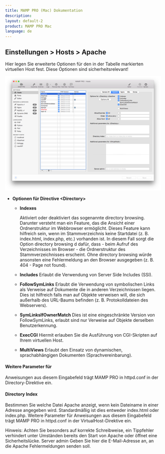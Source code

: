 ```yaml
---
title: MAMP PRO (Mac) Dokumentation
description: 
layout: default-2
product: MAMP PRO Mac
language: de
---
```


## Einstellungen > Hosts > Apache

Hier legen Sie erweiterte Optionen für den in der Tabelle markierten virtuellen Host fest. Diese Optionen sind sicherheitsrelevant!

![MAMP](Apache.png)

*  **Optionen für Directive &lt;Directory&gt;**

    *  **Indexes**

         Aktiviert oder deaktiviert das sogenannte directory browsing. Darunter versteht man ein Feature, das die Ansicht             einer Ordnerstruktur im Webbrowser ermöglicht. Dieses Feature kann hilfreich sein, wenn im Stammverzeichnis keine            Startdatei (z. B. index.html, index.php, etc.) vorhanden ist. In diesem Fall sorgt die Option directory browsing d           dafür, dass - beim Aufruf des Verzeichnisses im Browser - die Ordnerstruktur des Stammverzeichnisses erscheint. Ohne          directory browsing würde ansonsten eine Fehlermeldung an den Browser ausgegeben (z. B. 404 - Page not found).

    *  **Includes**
         Erlaubt die Verwendung von Server Side Includes (SSI).

    *  **FollowSymLinks**
         Erlaubt die Verwendung von symbolischen Links als Verweise auf Dokumente die in anderen Verzeichnissen liegen. Dies          ist hilfreich falls man auf Objekte verweisen will, die sich außerhalb des URL-Baums befinden (z. B.            Protokolldateien des Webservers).

    *  **SymLinksIfOwnerMatch**
         Dies ist eine eingeschränkte Version von FollowSymLinks, erlaubt sind nur Verweise auf Objekte derselben                     Benutzerkennung.

    *  **ExecCGI**
         Hiermit erlauben Sie die Ausführung von CGI-Skripten auf Ihrem virtuellen Host.

    *  **MultiViews**
         Erlaubt den Einsatz von dynamischen, sprachabhängigen Dokumenten (Sprachvereinbarung).

#### Weitere Parameter für <Directory>

Anweisungen aus diesem Eingabefeld trägt MAMP PRO in httpd.conf in der Directory-Direktive ein.

#### Directory Index

Bestimmen Sie welche Datei Apache anzeigt, wenn kein Dateiname in einer Adresse angegeben wird. Standardmäßig ist dies entweder index.html oder index.php.
Weitere Parameter für <VirtualHost>
Anweisungen aus diesem Eingabefeld trägt MAMP PRO in httpd.conf in der VirtualHost-Direktive ein.

Hinweis: Achten Sie besonders auf korrekte Schreibweise, ein Tippfehler verhindert unter Umständen bereits den Start von Apache oder öffnet eine Sicherheitslücke.
Server admin
Geben Sie hier die E-Mail-Adresse an, an die Apache Fehlermeldungen senden soll.
